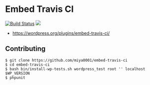 # Embed Travis CI

[![Build Status](https://travis-ci.org/miya0001/embed-travis-ci.svg)](https://travis-ci.org/miya0001/embed-travis-ci)
[![](https://img.shields.io/wordpress/v/embed-travis-ci.svg)](https://wordpress.org/plugins/embed-travis-ci/)

* https://wordpress.org/plugins/embed-travis-ci/

## Contributing

```
$ git clone https://github.com/miya0001/embed-travis-ci
$ cd embed-travis-ci
$ bash bin/install-wp-tests.sh wordpress_test root '' localhost $WP_VERSION
$ phpunit
```
